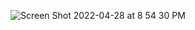 ![Screen Shot 2022-04-28 at 8 54 30 PM](https://user-images.githubusercontent.com/95555052/165883360-023c4e39-c478-45bb-a1aa-dceb6f7298af.png)
